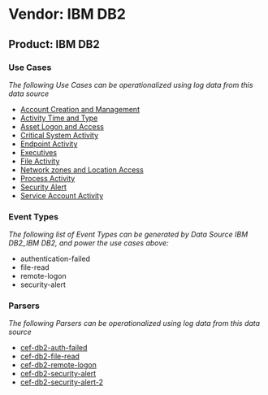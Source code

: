 Vendor: IBM DB2
===============
Product: IBM DB2
----------------

### Use Cases

_The following Use Cases can be operationalized using log data from this data source_

* [Account Creation and Management](usecase_account_creation_and_management.md)
* [Activity Time  and Type](usecase_activity_time__and_type.md)
* [Asset Logon and Access](usecase_asset_logon_and_access.md)
* [Critical System Activity](usecase_critical_system_activity.md)
* [Endpoint Activity](usecase_endpoint_activity.md)
* [Executives](usecase_executives.md)
* [File Activity](usecase_file_activity.md)
* [Network zones and Location Access](usecase_network_zones_and_location_access.md)
* [Process Activity](usecase_process_activity.md)
* [Security Alert](usecase_security_alert.md)
* [Service Account Activity](usecase_service_account_activity.md)


### Event Types

_The following list of Event Types can be generated by Data Source IBM DB2_IBM DB2, and power the use cases above:_

- authentication-failed
- file-read
- remote-logon
- security-alert


### Parsers

_The following Parsers can be operationalized using log data from this data source_

* [cef-db2-auth-failed](parserContent_cef-db2-auth-failed.md)
* [cef-db2-file-read](parserContent_cef-db2-file-read.md)
* [cef-db2-remote-logon](parserContent_cef-db2-remote-logon.md)
* [cef-db2-security-alert](parserContent_cef-db2-security-alert.md)
* [cef-db2-security-alert-2](parserContent_cef-db2-security-alert-2.md)
